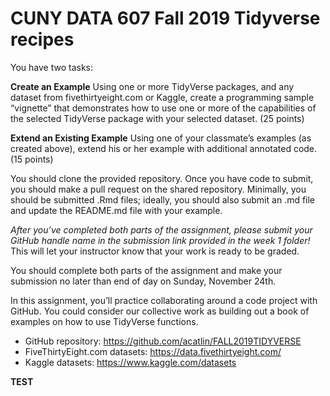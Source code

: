 ﻿# CUNY DATA 607 Fall 2019 Tidyverse recipes

You have two tasks:

**Create an Example**  Using one or more TidyVerse packages, and any dataset from fivethirtyeight.com or Kaggle, create a programming sample “vignette” that demonstrates how to use one or more of the capabilities of the selected TidyVerse package with your selected dataset. (25 points)

**Extend an Existing Example**  Using one of your classmate’s examples (as created above), extend his or her example with additional annotated code. (15 points)

You should clone the provided repository.  Once you have code to submit, you should make a pull request on the shared repository.  Minimally, you should be submitted .Rmd files; ideally, you should also submit an .md file and update the README.md file with your example.

*After you’ve completed both parts of the assignment, please submit your GitHub handle name in the submission link provided in the week 1 folder!* This will let your instructor know that your work is ready to be graded.

You should complete both parts of the assignment and make your submission no later than end of day on Sunday, November 24th.

In this assignment, you’ll practice collaborating around a code project with GitHub.  You could consider our collective work as building out a book of examples on how to use TidyVerse functions.

* GitHub repository:  https://github.com/acatlin/FALL2019TIDYVERSE
* FiveThirtyEight.com datasets:  https://data.fivethirtyeight.com/
* Kaggle datasets:  https://www.kaggle.com/datasets

**TEST**